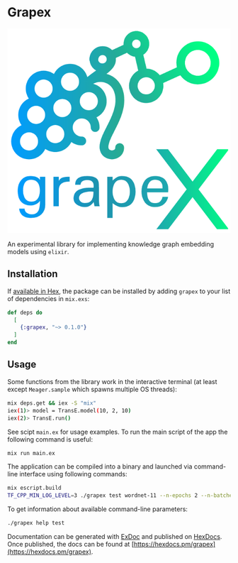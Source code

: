 # Grapex

<p align="center">
    <img src="assets/images/logo.png"/>
</p>

An experimental library for implementing knowledge graph embedding models using `elixir`.

## Installation

If [available in Hex](https://hex.pm/docs/publish), the package can be installed
by adding `grapex` to your list of dependencies in `mix.exs`:

```elixir
def deps do
  [
    {:grapex, "~> 0.1.0"}
  ]
end
```

## Usage

Some functions from the library work in the interactive terminal (at least except `Meager.sample` which spawns multiple OS threads):

```sh
mix deps.get && iex -S "mix"
iex(1)> model = TransE.model(10, 2, 10)
iex(2)> TransE.run()
```

See scipt `main.ex` for usage examples. To run the main script of the app the following command is useful:

```sh
mix run main.ex
```

The application can be compiled into a binary and launched via command-line interface using following commands:

```sh
mix escript.build
TF_CPP_MIN_LOG_LEVEL=3 ./grapex test wordnet-11 --n-epochs 2 --n-batches 10000 -m logicenn -h 5 --relation-dimension 4 --entity-dimension 6 --margin 0.5 -a 0.085 -l 0.02 -c xla --max-n-test-triples 10 -rt
```

To get information about available command-line parameters:

```sh
./grapex help test
```

Documentation can be generated with [ExDoc](https://github.com/elixir-lang/ex_doc)
and published on [HexDocs](https://hexdocs.pm). Once published, the docs can
be found at [https://hexdocs.pm/grapex](https://hexdocs.pm/grapex).

